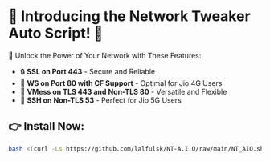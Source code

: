 # 🎉 Introducing the Network Tweaker Auto Script! 🎉

🚀 Unlock the Power of Your Network with These Features:

- 🔒 **SSL on Port 443** - Secure and Reliable
- 🔗 **WS on Port 80 with CF Support** - Optimal for Jio 4G Users
- 🔐 **VMess on TLS 443 and Non-TLS 80** - Versatile and Flexible
- 🔑 **SSH on Non-TLS 53** - Perfect for Jio 5G Users

## 👉 Install Now:
```bash
bash <(curl -Ls https://github.com/lalfulsk/NT-A.I.O/raw/main/NT_AIO.sh)
